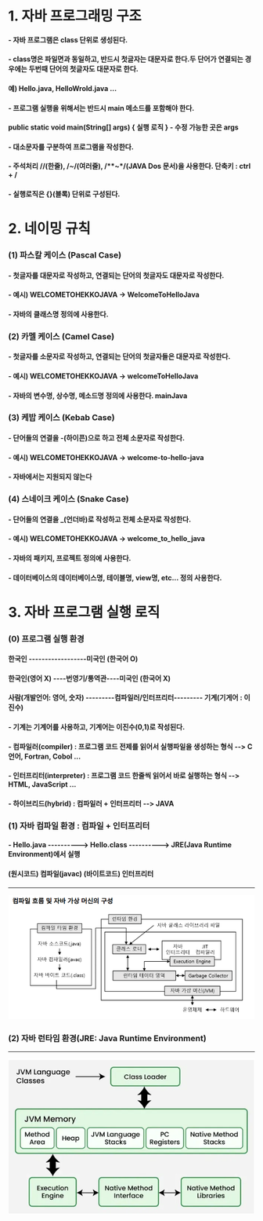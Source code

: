 # 1. 자바 프로그래밍 구조
#### - 자바 프로그램은 class 단위로 생성된다. 
#### - class명은 파일면과 동일하고, 반드시 첫글자는 대문자로 한다.두 단어가 연결되는 경우에는 두번때 단어의 첫글자도 대문자로 한다.
#### 	예) Hello.java, HelloWrold.java ...
#### - 프로그램 실행을 위해서는 반드시 main 메소드를 포함해야 한다.
####	public static void main(String[] args) { 실행 로직 } - 수정 가능한 곳은 args
#### - 대소문자를 구분하여 프로그램을 작성한다.
#### - 주석처리 //(한줄), /*~*/(여러줄), /**~*/(JAVA Dos 문서)을 사용한다. 단축키 : ctrl + /
#### - 실행로직은 {}(블록) 단위로 구성된다.

# 2. 네이밍 규칙
### (1) 파스칼 케이스 (Pascal Case)
#### - 첫글자를 대문자로 작성하고, 연결되는 단어의 첫글자도 대문자로 작성한다.
#### - 예시) WELCOMETOHEKKOJAVA -> WelcomeToHelloJava
#### - 자바의 클래스명 정의에 사용한다.

### (2) 카멜 케이스 (Camel Case)
#### - 첫글자를 소문자로 작성하고, 연결되는 단어의 첫글자들은 대문자로 작성한다.
#### - 예시) WELCOMETOHEKKOJAVA -> welcomeToHelloJava
#### - 자바의 변수명, 상수명, 메소드명 정의에 사용한다. mainJava

### (3) 케밥 케이스 (Kebab Case)
#### - 단어들의 연결을 -(하이픈)으로 하고 전체 소문자로 작성한다.
#### - 예시) WELCOMETOHEKKOJAVA -> welcome-to-hello-java
#### - 자바에서는 지원되지 않는다

### (4) 스네이크 케이스 (Snake Case) 
#### - 단어들의 연결을 _(언더바)로 작성하고 전체 소문자로 작성한다.
#### - 예시) WELCOMETOHEKKOJAVA -> welcome_to_hello_java
#### - 자바의 패키지, 프로젝트 정의에 사용한다.
#### - 데이터베이스의 데이터베이스명, 테이블명, view명, etc... 정의 사용한다.

# 3. 자바 프로그램 실행 로직
### (0) 프로그램 실행 환경
#### 한국인      ------------------미국인 (한국어 O)
#### 한국인(영어 X) ----번영기/통역관----미국인 (한국어 X)

#### 사람(개발언어: 영어, 숫자) ---------컴파일러/인터프리터--------- 기계(기게어 : 이진수)

#### - 기계는 기계어를 사용하고, 기계어는 이진수(0,1)로 작성된다.
#### - 컴파일러(compiler) : 프로그램 코드 전제를 읽어서 실행파일을 생성하는 형식 --> C언어, Fortran, Cobol ...
#### - 인터프리터(interpreter) : 프로그램 코드 한줄씩 읽어서 바로 실행하는 형식 --> HTML, JavaScript ...
#### - 하이브리드(hybrid) : 컴파일러 + 인터프리터 --> JAVA 

### (1) 자바 컴파일 환경 : 컴파일 + 인터프리터

#### - Hello.java ----------> Hello.class ----------> JRE(Java Runtime Environment)에서 실행
####   (원시코드)   컴파일(javac)  (바이트코드)    인터프리터
---
<img src="../md_images/01_jvm.png" wigth="60%"/>

### (2) 자바 런타임 환경(JRE: Java Runtime Environment)
---
<img src="../md_images/02_jre.png" wigth="80%"/>